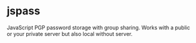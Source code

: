 jspass
======

JavaScript PGP password storage with group sharing. Works with a public or your private server but also local without server.
